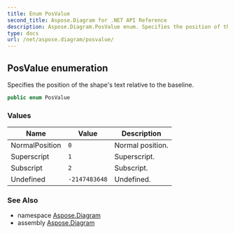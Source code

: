 ```yaml
---
title: Enum PosValue
second_title: Aspose.Diagram for .NET API Reference
description: Aspose.Diagram.PosValue enum. Specifies the position of the shapes text relative to the baseline
type: docs
url: /net/aspose.diagram/posvalue/
---
```

## PosValue enumeration

Specifies the position of the shape's text relative to the baseline.

```csharp
public enum PosValue
```

### Values

| Name | Value | Description |
| --- | --- | --- |
| NormalPosition | `0` | Normal position. |
| Superscript | `1` | Superscript. |
| Subscript | `2` | Subscript. |
| Undefined | `-2147483648` | Undefined. |

### See Also

* namespace [Aspose.Diagram](../../aspose.diagram/)
* assembly [Aspose.Diagram](../../)


